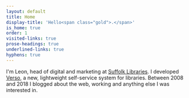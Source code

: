```yaml
---
layout: default
title: Home
display-title: 'Hello<span class="gold">.</span>'
is_home: true
order: 1
visited-links: true
prose-headings: true
underlined-links: true
hyphens: true
---
```


I'm Leon, head of digital and marketing at [Suffolk Libraries](https://www.suffolklibraries.co.uk). I developed [Verso](https://dootrix.com/verso/), a new, lightweight self-service system for libraries. Between 2008 and 2018 I blogged about the web, working and anything else I was interested in.
